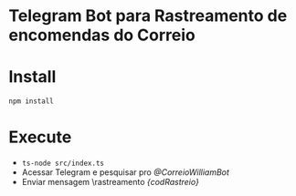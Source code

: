 # Telegram Bot para Rastreamento de encomendas do Correio

# Install
 `npm install`
 
# Execute
 * `ts-node src/index.ts`
 * Acessar Telegram e pesquisar pro _@CorreioWilliamBot_
 * Enviar mensagem \rastreamento _{codRastreio}_
